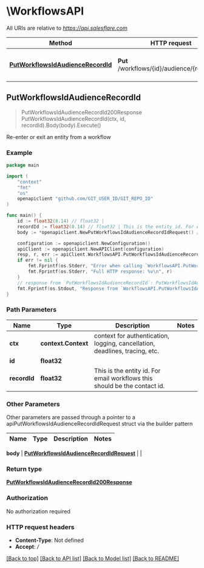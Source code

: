 # \WorkflowsAPI

All URIs are relative to *https://api.salesflare.com*

Method | HTTP request | Description
------------- | ------------- | -------------
[**PutWorkflowsIdAudienceRecordId**](WorkflowsAPI.md#PutWorkflowsIdAudienceRecordId) | **Put** /workflows/{id}/audience/{record_id} | Re-enter or exit an entity from a workflow



## PutWorkflowsIdAudienceRecordId

> PutWorkflowsIdAudienceRecordId200Response PutWorkflowsIdAudienceRecordId(ctx, id, recordId).Body(body).Execute()

Re-enter or exit an entity from a workflow

### Example

```go
package main

import (
	"context"
	"fmt"
	"os"
	openapiclient "github.com/GIT_USER_ID/GIT_REPO_ID"
)

func main() {
	id := float32(8.14) // float32 | 
	recordId := float32(8.14) // float32 | This is the entity id. For email workflows this should be the contact id.
	body := *openapiclient.NewPutWorkflowsIdAudienceRecordIdRequest() // PutWorkflowsIdAudienceRecordIdRequest |  (optional)

	configuration := openapiclient.NewConfiguration()
	apiClient := openapiclient.NewAPIClient(configuration)
	resp, r, err := apiClient.WorkflowsAPI.PutWorkflowsIdAudienceRecordId(context.Background(), id, recordId).Body(body).Execute()
	if err != nil {
		fmt.Fprintf(os.Stderr, "Error when calling `WorkflowsAPI.PutWorkflowsIdAudienceRecordId``: %v\n", err)
		fmt.Fprintf(os.Stderr, "Full HTTP response: %v\n", r)
	}
	// response from `PutWorkflowsIdAudienceRecordId`: PutWorkflowsIdAudienceRecordId200Response
	fmt.Fprintf(os.Stdout, "Response from `WorkflowsAPI.PutWorkflowsIdAudienceRecordId`: %v\n", resp)
}
```

### Path Parameters


Name | Type | Description  | Notes
------------- | ------------- | ------------- | -------------
**ctx** | **context.Context** | context for authentication, logging, cancellation, deadlines, tracing, etc.
**id** | **float32** |  | 
**recordId** | **float32** | This is the entity id. For email workflows this should be the contact id. | 

### Other Parameters

Other parameters are passed through a pointer to a apiPutWorkflowsIdAudienceRecordIdRequest struct via the builder pattern


Name | Type | Description  | Notes
------------- | ------------- | ------------- | -------------


 **body** | [**PutWorkflowsIdAudienceRecordIdRequest**](PutWorkflowsIdAudienceRecordIdRequest.md) |  | 

### Return type

[**PutWorkflowsIdAudienceRecordId200Response**](PutWorkflowsIdAudienceRecordId200Response.md)

### Authorization

No authorization required

### HTTP request headers

- **Content-Type**: Not defined
- **Accept**: */*

[[Back to top]](#) [[Back to API list]](../README.md#documentation-for-api-endpoints)
[[Back to Model list]](../README.md#documentation-for-models)
[[Back to README]](../README.md)

